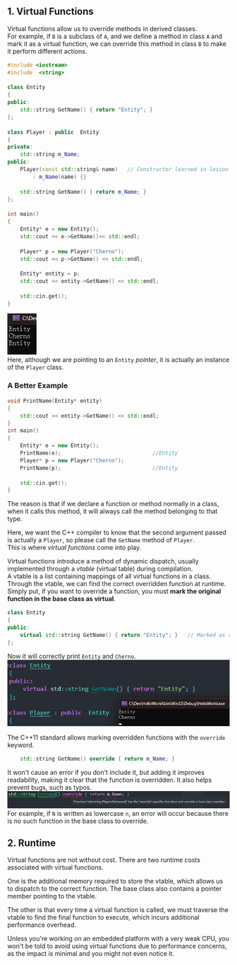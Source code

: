 ## 1. Virtual Functions

Virtual functions allow us to override methods in derived classes.  
For example, if `B` is a subclass of `A`, and we define a method in class `A` and mark it as a virtual function, we can override this method in class `B` to make it perform different actions.

```cpp
#include <iostream>
#include  <string>

class Entity
{
public:
	std::string GetName() { return "Entity"; }
};

class Player : public  Entity
{
private:
	std::string m_Name;
public:
	Player(const std::string& name)   // Constructor learned in lesson 25
		: m_Name(name) {}

	std::string GetName() { return m_Name; }
};

int main()
{
	Entity* e = new Entity();
	std::cout << e->GetName()<< std::endl;

	Player* p = new Player("Cherno");
	std::cout << p->GetName() << std::endl;

	Entity* entity = p;
	std::cout << entity->GetName() << std::endl;

	std::cin.get();
}
```

![](./storage%20bag/Pasted%20image%2020230704181515.png)  
Here, although we are pointing to an `Entity` _pointer_, it is actually an instance of the `Player` class.

### A Better Example

```cpp
void PrintName(Entity* entity)
{
	std::cout << entity->GetName() << std::endl;
}
int main()
{
	Entity* e = new Entity();
	PrintName(e);                             //Entity
	Player* p = new Player("Cherno");
	PrintName(p);                             //Entity

	std::cin.get();
}
```

The reason is that if we declare a function or method normally in a class, when it calls this method, it will always call the method belonging to that type.

Here, we want the C++ compiler to know that the second argument passed is actually a `Player`, so please call the `GetName` method of `Player`.  
This is where *virtual functions* come into play.

Virtual functions introduce a method of dynamic dispatch, usually implemented through a *vtable* (virtual table) during compilation.  
A vtable is a list containing mappings of all virtual functions in a class. Through the vtable, we can find the correct overridden function at runtime.  
Simply put, if you want to override a function, you must **mark the original function in the base class as virtual**.

```cpp
class Entity
{
public:
	virtual std::string GetName() { return "Entity"; }   // Marked as a virtual function
};
```

Now it will correctly print `Entity` and `Cherno`.  
![](./storage%20bag/Pasted%20image%2020230704182832.png)

The C++11 standard allows marking overridden functions with the `override` keyword.

```cpp
	std::string GetName() override { return m_Name; }
```

It won't cause an error if you don't include it, but adding it improves readability, making it clear that the function is overridden. It also helps prevent bugs, such as typos.  
![](./storage%20bag/Pasted%20image%2020230704183318.png)  
For example, if `N` is written as lowercase `n`, an error will occur because there is no such function in the base class to override.

## 2. Runtime

Virtual functions are not without cost. There are two runtime costs associated with virtual functions.

One is the additional memory required to store the vtable, which allows us to dispatch to the correct function. The base class also contains a pointer member pointing to the vtable.

The other is that every time a virtual function is called, we must traverse the vtable to find the final function to execute, which incurs additional performance overhead.

Unless you're working on an embedded platform with a very weak CPU, you won't be told to avoid using virtual functions due to performance concerns, as the impact is minimal and you might not even notice it.